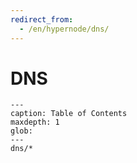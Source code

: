 ```yaml
---
redirect_from:
  - /en/hypernode/dns/
---
```


# DNS

```{toctree}
---
caption: Table of Contents
maxdepth: 1
glob:
---
dns/*
```
